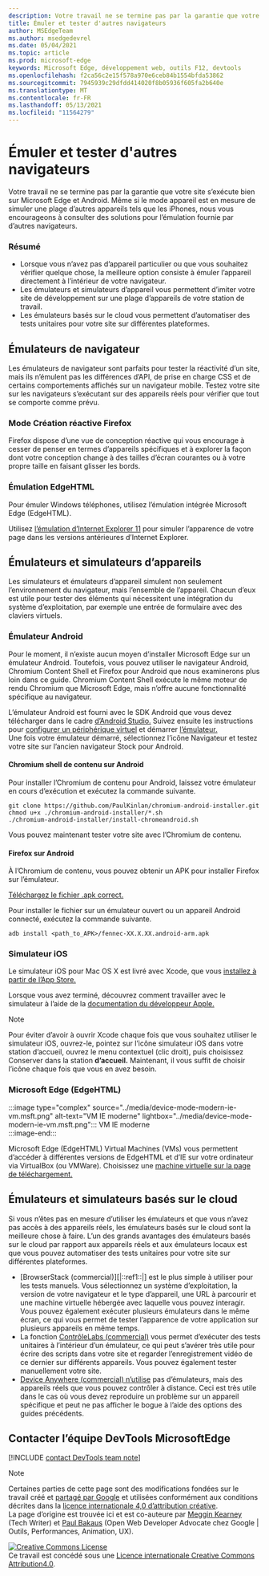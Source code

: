 ```yaml
---
description: Votre travail ne se termine pas par la garantie que votre site s’exécute bien sur Microsoft Edge et Android.  Même si le mode appareil est en mesure de simuler une plage d’autres appareils tels que les iPhones, nous vous encourageons à consulter des solutions pour l’émulation fournie par d’autres navigateurs.
title: Émuler et tester d'autres navigateurs
author: MSEdgeTeam
ms.author: msedgedevrel
ms.date: 05/04/2021
ms.topic: article
ms.prod: microsoft-edge
keywords: Microsoft Edge, développement web, outils F12, devtools
ms.openlocfilehash: f2ca56c2e15f578a970e6ceb84b1554bfda53862
ms.sourcegitcommit: 7945939c29dfdd414020f8b05936f605fa2b640e
ms.translationtype: MT
ms.contentlocale: fr-FR
ms.lasthandoff: 05/13/2021
ms.locfileid: "11564279"
---
```

<!-- Copyright Meggin Kearney and Paul Bakaus

   Licensed under the Apache License, Version 2.0 (the "License");
   you may not use this file except in compliance with the License.
   You may obtain a copy of the License at

       https://www.apache.org/licenses/LICENSE-2.0

   Unless required by applicable law or agreed to in writing, software
   distributed under the License is distributed on an "AS IS" BASIS,
   WITHOUT WARRANTIES OR CONDITIONS OF ANY KIND, either express or implied.
   See the License for the specific language governing permissions and
   limitations under the License.  -->
# <a name="emulate-and-test-other-browsers"></a>Émuler et tester d'autres navigateurs  

Votre travail ne se termine pas par la garantie que votre site s’exécute bien sur Microsoft Edge et Android.  Même si le mode appareil est en mesure de simuler une plage d’autres appareils tels que les iPhones, nous vous encourageons à consulter des solutions pour l’émulation fournie par d’autres navigateurs.  

### <a name="summary"></a>Résumé  

*   Lorsque vous n’avez pas d’appareil particulier ou que vous souhaitez vérifier quelque chose, la meilleure option consiste à émuler l’appareil directement à l’intérieur de votre navigateur.  
*   Les émulateurs et simulateurs d’appareil vous permettent d’imiter votre site de développement sur une plage d’appareils de votre station de travail.  
*   Les émulateurs basés sur le cloud vous permettent d’automatiser des tests unitaires pour votre site sur différentes plateformes.  

## <a name="browser-emulators"></a>Émulateurs de navigateur  

Les émulateurs de navigateur sont parfaits pour tester la réactivité d’un site, mais ils n’émulent pas les différences d’API, de prise en charge CSS et de certains comportements affichés sur un navigateur mobile.  Testez votre site sur les navigateurs s’exécutant sur des appareils réels pour vérifier que tout se comporte comme prévu.  

### <a name="firefox-responsive-design-view"></a>Mode Création réactive Firefox  

Firefox dispose [][MDNResponsiveDesignMode] d’une vue de conception réactive qui vous encourage à cesser de penser en termes d’appareils spécifiques et à explorer la façon dont votre conception change à des tailles d’écran courantes ou à votre propre taille en faisant glisser les bords.  

### <a name="edgehtml-emulation"></a>Émulation EdgeHTML  

Pour émuler Windows téléphones, utilisez l’émulation intégrée Microsoft Edge [][ArchiveMicrosoftEdgeDevtoolsEmulation]\(EdgeHTML\).  

Utilisez [l’émulation d’Internet Explorer 11][Ie11DevToolsEmulation] pour simuler l’apparence de votre page dans les versions antérieures d’Internet Explorer.  

## <a name="device-emulators-and-simulators"></a>Émulateurs et simulateurs d’appareils  

Les simulateurs et émulateurs d’appareil simulent non seulement l’environnement du navigateur, mais l’ensemble de l’appareil.  Chacun d’eux est utile pour tester des éléments qui nécessitent une intégration du système d’exploitation, par exemple une entrée de formulaire avec des claviers virtuels.  

### <a name="android-emulator"></a>Émulateur Android  

<!--  
:::image type="complex" source="../media/device-mode-android-emulator-stock-browser.msft.png" alt-text="Stock Browser in Android Emulator" lightbox="../media/device-mode-android-emulator-stock-browser.msft.png":::
   Stock Browser in Android Emulator  
:::image-end:::  
-->  

Pour le moment, il n’existe aucun moyen d’installer Microsoft Edge sur un émulateur Android.  Toutefois, vous pouvez utiliser le navigateur Android, Chromium Content Shell et Firefox pour Android que nous examinerons plus loin dans ce guide.  Chromium Content Shell exécute le même moteur de rendu Chromium que Microsoft Edge, mais n’offre aucune fonctionnalité spécifique au navigateur.  

L’émulateur Android est fourni avec le SDK Android que vous devez télécharger dans le cadre [d’Android Studio.][AndroidStudioDownload]  Suivez ensuite les instructions pour [configurer un périphérique virtuel][AndroidStudioCreateManageVirtualDevices] et démarrer [l’émulateur.][AndroidStudioRunAppsAndroidEmulator]  
Une fois votre émulateur démarré, sélectionnez l’icône Navigateur et testez votre site sur l’ancien navigateur Stock pour Android.  

#### <a name="chromium-content-shell-on-android"></a>Chromium shell de contenu sur Android  

<!--  
:::image type="complex" source="../media/device-mode-android-avd-contentshell.msft.png" alt-text="Android Emulator Content Shell" lightbox="../media/device-mode-android-avd-contentshell.msft.png":::
   Android Emulator Content Shell  
:::image-end:::  
-->  

Pour installer l’Chromium de contenu pour Android, laissez votre émulateur en cours d’exécution et exécutez la commande suivante.  

```shell
git clone https://github.com/PaulKinlan/chromium-android-installer.git
chmod u+x ./chromium-android-installer/*.sh
./chromium-android-installer/install-chromeandroid.sh
```  

Vous pouvez maintenant tester votre site avec l’Chromium de contenu.  

#### <a name="firefox-on-android"></a>Firefox sur Android  

<!--  
:::image type="complex" source="../media/device-mode-ff-on-android-emulator.msft.png" alt-text="Firefox Icon on Android Emulator" lightbox="../media/device-mode-ff-on-android-emulator.msft.png":::
   Firefox Icon on Android Emulator  
:::image-end:::  
-->  

À l’Chromium de contenu, vous pouvez obtenir un APK pour installer Firefox sur l’émulateur.  

[Téléchargez le fichier .apk correct.][MozillaFirefoxDownload]  

Pour installer le fichier sur un émulateur ouvert ou un appareil Android connecté, exécutez la commande suivante.  

```shell
adb install <path_to_APK>/fennec-XX.X.XX.android-arm.apk
```  

### <a name="ios-simulator"></a>Simulateur iOS  

Le simulateur iOS pour Mac OS X est livré avec Xcode, que vous [installez à partir de l’App Store.][MacAppStoreXcode]  

Lorsque vous avez terminé, découvrez comment travailler avec le simulateur à l’aide de la [documentation du développeur Apple.][AppleSimulatorHelp]  

> [!NOTE]
> Pour éviter d’avoir à ouvrir Xcode chaque fois que vous souhaitez utiliser le simulateur iOS, ouvrez-le, pointez sur l’icône simulateur iOS dans votre station d’accueil, ouvrez le menu contextuel \(clic droit\), puis choisissez Conserver dans la station **d’accueil.**  Maintenant, il vous suffit de choisir l’icône chaque fois que vous en avez besoin.  

###  <a name="microsoft-edge-edgehtml"></a>Microsoft Edge (EdgeHTML)  

:::image type="complex" source="../media/device-mode-modern-ie-vm.msft.png" alt-text="VM IE moderne" lightbox="../media/device-mode-modern-ie-vm.msft.png":::
   VM IE moderne  
:::image-end:::  

Microsoft Edge \(EdgeHTML\) Virtual Machines \(VMs\) vous permettent d’accéder à différentes versions de EdgeHTML et d’IE sur votre ordinateur via VirtualBox \(ou VMWare\).  Choisissez une [machine virtuelle sur la page de téléchargement.][MicrosoftDeveloperEdgeVms]  

## <a name="cloud-based-emulators-and-simulators"></a>Émulateurs et simulateurs basés sur le cloud  

Si vous n’êtes pas en mesure d’utiliser les émulateurs et que vous n’avez pas accès à des appareils réels, les émulateurs basés sur le cloud sont la meilleure chose à faire.  L’un des grands avantages des émulateurs basés sur le cloud par rapport aux appareils réels et aux émulateurs locaux est que vous pouvez automatiser des tests unitaires pour votre site sur différentes plateformes.  

*   [BrowserStack (commercial)][|::ref1::|] est le plus simple à utiliser pour les tests manuels.  Vous sélectionnez un système d’exploitation, la version de votre navigateur et le type d’appareil, une URL à parcourir et une machine virtuelle hébergée avec laquelle vous pouvez interagir.  Vous pouvez également exécuter plusieurs émulateurs dans le même écran, ce qui vous permet de tester l’apparence de votre application sur plusieurs appareils en même temps.  
*   La fonction [ContrôleLabs (commercial)][SauceLabs] vous permet d’exécuter des tests unitaires à l’intérieur d’un émulateur, ce qui peut s’avérer très utile pour écrire des scripts dans votre site et regarder l’enregistrement vidéo de ce dernier sur différents appareils.  Vous pouvez également tester manuellement votre site.  
*   [Device Anywhere (commercial) n’utilise][AppExperience] pas d’émulateurs, mais des appareils réels que vous pouvez contrôler à distance.  Ceci est très utile dans le cas où vous devez reproduire un problème sur un appareil spécifique et peut ne pas afficher le bogue à l’aide des options des guides précédents.  

## <a name="getting-in-touch-with-the-microsoft-edge-devtools-team"></a>Contacter l’équipe DevTools MicrosoftEdge  

[!INCLUDE [contact DevTools team note](../includes/contact-devtools-team-note.md)]  

<!-- links -->  

[ArchiveMicrosoftEdgeDevtoolsEmulation]: /archive/microsoft-edge/legacy/developer/devtools-guide/emulation "Émulation | Documents Microsoft"  

[Ie11DevToolsEmulation]: /previous-versions/windows/internet-explorer/ie-developer/samples/dn255001(v=vs.85) "Émuler les navigateurs, les tailles d’écran et les emplacements GPS | Documents Microsoft"  

[MicrosoftDeveloperEdgeVms]: https://developer.microsoft.com/microsoft-edge/tools/vms "Télécharger des machines virtuelles"  

[AndroidStudioCreateManageVirtualDevices]: https://developer.android.com/tools/devices/managing-avds.html "Créer et gérer des périphériques virtuels | Développeurs Android"  
[AndroidStudioDownload]:  https://developer.android.com/sdk/installing/studio.html "Téléchargez les outils Android Studio et SDK | Développeurs Android"  
[AndroidStudioRunAppsAndroidEmulator]: https://developer.android.com/tools/devices/emulator.html "Exécuter des applications sur l’émulateur Android | Développeurs Android"  

[AppExperience]: https://www.sigos.com/app-experience/ "Expérience d’application"  
[AppleSimulatorHelp]: https://help.apple.com/simulator/mac/current "Aide du simulateur : | pomme"  
[BrowserStack]: https://www.browserstack.com/automate "BrowserStack"  
[MacAppStoreXcode]: https://itunes.apple.com/app/xcode/id497799835 "Xcode sur le Mac App Store"  
[MDNResponsiveDesignMode]: https://developer.mozilla.org/docs/Tools/Responsive_Design_View "Mode Création dynamique | MDN"  
[MozillaFirefoxDownload]: https://www.mozilla.org/firefox/all/#product-android-beta "Télécharger le navigateur Firefox"  
[SauceLabs]: https://saucelabs.com "Sauce Labs"  

> [!NOTE]
> Certaines parties de cette page sont des modifications fondées sur le travail créé et [partagé par Google][GoogleSitePolicies] et utilisées conformément aux conditions décrites dans la [licence internationale 4,0 d’attribution créative][CCA4IL].  
> La page d’origine est trouvée ici et est co-auteure par [Meggin Kearney][MegginKearney] \(Tech Writer\) et [Paul Bakaus][PaulBakaus] \(Open Web Developer Advocate chez Google | [](https://developers.google.com/web/tools/chrome-devtools/device-mode/testing-other-browsers) Outils, Performances, Animation, UX\).  

[![Creative Commons License][CCby4Image]][CCA4IL]  
Ce travail est concédé sous une [Licence internationale Creative Commons Attribution4.0][CCA4IL].  

[CCA4IL]: https://creativecommons.org/licenses/by/4.0  
[CCby4Image]: https://i.creativecommons.org/l/by/4.0/88x31.png  
[GoogleSitePolicies]: https://developers.google.com/terms/site-policies  
[KayceBasques]: https://developers.google.com/web/resources/contributors#kayce-basques  
[MegginKearney]: https://developers.google.com/web/resources/contributors#meggin-kearney  
[PaulBakaus]: https://developers.google.com/web/resources/contributors#paul-bakaus  
